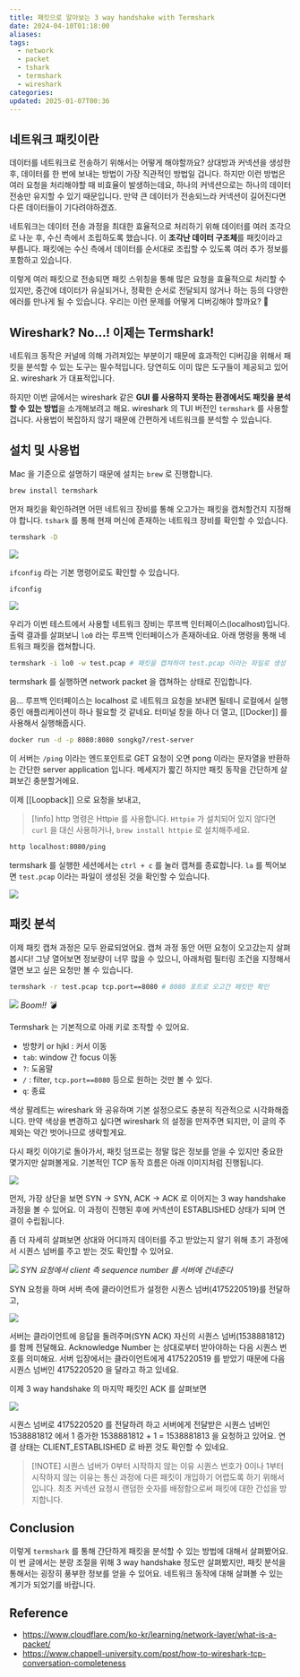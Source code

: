 ```yaml
---
title: 패킷으로 알아보는 3 way handshake with Termshark
date: 2024-04-10T01:18:00
aliases: 
tags:
  - network
  - packet
  - tshark
  - termshark
  - wireshark
categories: 
updated: 2025-01-07T00:36
---
```


## 네트워크 패킷이란

데이터를 네트워크로 전송하기 위해서는 어떻게 해야할까요? 상대방과 커넥션을 생성한 후, 데이터를 한 번에 보내는 방법이 가장 직관적인 방법일 겁니다. 하지만 이런 방법은 여러 요청을 처리해야할 때 비효율이 발생하는데요, 하나의 커넥션으로는 하나의 데이터 전송만 유지할 수 있기 때문입니다. 만약 큰 데이터가 전송되느라 커넥션이 길어진다면 다른 데이터들이 기다려야하겠죠.

네트워크는 데이터 전송 과정을 최대한 효율적으로 처리하기 위해 데이터를 여러 조각으로 나눈 후, 수신 측에서 조립하도록 했습니다. 이 **조각난 데이터 구조체**를 패킷이라고 부릅니다. 패킷에는 수신 측에서 데이터를 순서대로 조립할 수 있도록 여러 추가 정보를 포함하고 있습니다.

이렇게 여러 패킷으로 전송되면 패킷 스위칭을 통해 많은 요청을 효율적으로 처리할 수 있지만, 중간에 데이터가 유실되거나, 정확한 순서로 전달되지 않거나 하는 등의 다양한 에러를 만나게 될 수 있습니다. 우리는 이런 문제를 어떻게 디버깅해야 할까요? 🤔

## Wireshark? No...! 이제는 Termshark!

네트워크 동작은 커널에 의해 가려져있는 부분이기 때문에 효과적인 디버깅을 위해서 패킷을 분석할 수 있는 도구는 필수적입니다. 당연히도 이미 많은 도구들이 제공되고 있어요. wireshark 가 대표적입니다.

하지만 이번 글에서는 wireshark 같은 **GUI 를 사용하지 못하는 환경에서도 패킷을 분석할 수 있는 방법**을 소개해보려고 해요. wireshark 의 TUI 버전인 `termshark` 를 사용할겁니다. 사용법이 복잡하지 않기 때문에 간편하게 네트워크를 분석할 수 있습니다.

## 설치 및 사용법

Mac 을 기준으로 설명하기 때문에 설치는 `brew` 로 진행합니다.

```bash
brew install termshark
```

먼저 패킷을 확인하려면 어떤 네트워크 장비를 통해 오고가는 패킷을 캡처할건지 지정해야 합니다. `tshark` 를 통해 현재 머신에 존재하는 네트워크 장비를 확인할 수 있습니다.

```bash
termshark -D
```

![](https://i.imgur.com/irHG3bQ.png)

`ifconfig` 라는 기본 명령어로도 확인할 수 있습니다.

```bash
ifconfig
```

![](https://i.imgur.com/NjtA2p3.png)

우리가 이번 테스트에서 사용할 네트워크 장비는 루프백 인터페이스(localhost)입니다. 출력 결과를 살펴보니 `lo0` 라는 루프백 인터페이스가 존재하네요. 아래 명령을 통해 네트워크 패킷을 캡쳐합니다.

```bash
termshark -i lo0 -w test.pcap # 패킷을 캡쳐하여 test.pcap 이라는 파일로 생성
```

termshark 를 실행하면 network packet 을 캡쳐하는 상태로 진입합니다.

음... 루프백 인터페이스는 localhost 로 네트워크 요청을 보내면 될테니 로컬에서 실행 중인 애플리케이션이 하나 필요할 것 같네요. 터미널 창을 하나 더 열고, [[Docker]] 를 사용해서 실행해줍시다.

```bash
docker run -d -p 8080:8080 songkg7/rest-server
```

이 서버는 `/ping` 이라는 엔드포인트로 GET 요청이 오면 pong 이라는 문자열을 반환하는 간단한 server application 입니다. 메세지가 짧긴 하지만 패킷 동작을 간단하게 살펴보긴 충분할거에요.

이제 [[Loopback]] 으로 요청을 보내고,

> [!info] http 명령은 Httpie 를 사용합니다.
> `Httpie` 가 설치되어 있지 않다면 `curl` 을 대신 사용하거나, `brew install httpie` 로 설치해주세요.

```bash
http localhost:8080/ping
```

termshark 를 실행한 세션에서는 `ctrl + c` 를 눌러 캡쳐를 종료합니다. `la` 를 찍어보면 `test.pcap` 이라는 파일이 생성된 것을 확인할 수 있습니다.

![](https://i.imgur.com/f7cGNTK.png)

## 패킷 분석

이제 패킷 캡쳐 과정은 모두 완료되었어요. 캡쳐 과정 동안 어떤 요청이 오고갔는지 살펴봅시다! 그냥 열어보면 정보량이 너무 많을 수 있으니, 아래처럼 필터링 조건을 지정해서 열면 보고 싶은 요청만 볼 수 있습니다.

```bash
termshark -r test.pcap tcp.port==8080 # 8080 포트로 오고간 패킷만 확인
```

![](https://i.imgur.com/9R32wPz.png)
_Boom!! 💣_

Termshark 는 기본적으로 아래 키로 조작할 수 있어요.

- 방향키 or hjkl : 커서 이동
- `tab`: window 간 focus 이동
- `?`: 도움말
- `/` : filter, `tcp.port==8080` 등으로 원하는 것만 볼 수 있다.
- `q`: 종료

색상 팔레트는 wireshark 와 공유하며 기본 설정으로도 충분히 직관적으로 시각화해줍니다. 만약 색상을 변경하고 싶다면 wireshark 의 설정을 만져주면 되지만, 이 글의 주제와는 약간 벗어나므로 생략할게요.

다시 패킷 이야기로 돌아가서, 패킷 덤프로는 정말 많은 정보를 얻을 수 있지만 중요한 몇가지만 살펴볼게요. 기본적인 TCP 동작 흐름은 아래 이미지처럼 진행됩니다.

![](https://i.imgur.com/qiDbLAK.png)

먼저, 가장 상단을 보면 SYN -> SYN, ACK -> ACK 로 이어지는 3 way handshake 과정을 볼 수 있어요. 이 과정이 진행된 후에 커넥션이 ESTABLISHED 상태가 되며 연결이 수립됩니다.

좀 더 자세히 살펴보면 상대와 어디까지 데이터를 주고 받았는지 알기 위해 초기 과정에서 시퀀스 넘버를 주고 받는 것도 확인할 수 있어요.

![](https://i.imgur.com/HUcOEVH.png)
_SYN 요청에서 client 측 sequence number 를 서버에 건네준다_

SYN 요청을 하며 서버 측에 클라이언트가 설정한 시퀀스 넘버(4175220519)를 전달하고,

![](https://i.imgur.com/ONbTNaM.png)

서버는 클라이언트에 응답을 돌려주며(SYN ACK) 자신의 시퀀스 넘버(1538881812)를 함께 전달해요. Acknowledge Number 는 상대로부터 받아야하는 다음 시퀀스 번호를 의미해요. 서버 입장에서는 클라이언트에게 4175220519 를 받았기 때문에 다음 시퀀스 넘버인 4175220520 을 달라고 하고 있네요.

이제 3 way handshake 의 마지막 패킷인 ACK 를 살펴보면

![](https://i.imgur.com/6wew0fe.png)

시퀀스 넘버로 4175220520 를 전달하려 하고 서버에게 전달받은 시퀀스 넘버인 1538881812 에서 1 증가한 1538881812 + 1 = 1538881813 을 요청하고 있어요. 연결 상태는 CLIENT_ESTABLISHED 로 바뀐 것도 확인할 수 있네요.

> [!NOTE] 시퀀스 넘버가 0부터 시작하지 않는 이유
> 시퀀스 번호가 0이나 1부터 시작하지 않는 이유는 통신 과정에 다른 패킷이 개입하기 어렵도록 하기 위해서입니다. 최초 커넥션 요청시 랜덤한 숫자를 배정함으로써 패킷에 대한 간섭을 방지합니다.

## Conclusion

이렇게 `termshark` 를 통해 간단하게 패킷을 분석할 수 있는 방법에 대해서 살펴봤어요. 이 번 글에서는 분량 조절을 위해 3 way handshake 정도만 살펴봤지만, 패킷 분석을 통해서는 굉장히 풍부한 정보를 얻을  수 있어요. 네트워크 동작에 대해 살펴볼 수 있는 계기가 되었기를 바랍니다.

## Reference

- https://www.cloudflare.com/ko-kr/learning/network-layer/what-is-a-packet/
- https://www.chappell-university.com/post/how-to-wireshark-tcp-conversation-completeness
